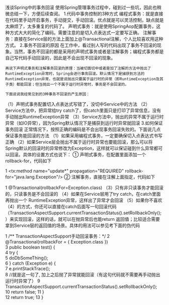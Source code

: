 浅谈Spring中的事务回滚
    使用Spring管理事务过程中，碰到过一些坑，因此也稍微总结一下，方便后续查阅。
1.代码中事务控制的3种方式
编程式事务：就是直接在代码里手动开启事务，手动提交，手动回滚。优点就是可以灵活控制，缺点就是太麻烦了，太多重复的代码了。
声明式事务：就是使用SpringAop配置事务，这种方式大大的简化了编码。需要注意的是切入点表达式一定要写正确。
注解事务：直接在Service层的方法上面加上@Transactional注解，个人比较喜欢用这种方式。
2.事务不回滚的原因
    在工作中，看过别人写的代码出现了事务不回滚的现象。当然，事务不回滚的都是采用的声明式事务或者是注解事务；编程式事务都是自己写代码手动回滚的，因此是不会出现不回滚的现象。

    再说下声明式事务和注解事务回滚的原理：当被切面切中或者是加了注解的方法中抛出了RuntimeException异常时，Spring会进行事务回滚。默认情况下是捕获到方法的RuntimeException异常，也就是说抛出只要属于运行时的异常（即RuntimeException及其子类）都能回滚；但当抛出一个不属于运行时异常时，事务是不会回滚的。

    下面说说我经常见到的3种事务不回滚的产生原因：
（1）声明式事务配置切入点表达式写错了，没切中Service中的方法
（2）Service方法中，把异常给try catch了，但catch里面只是打印了异常信息，没有手动抛出RuntimeException异常
（3）Service方法中，抛出的异常不属于运行时异常（如IO异常），因为Spring默认情况下是捕获到运行时异常就回滚
3.如何保证事务回滚
    正常情况下，按照正确的编码是不会出现事务回滚失败的。下面说几点保证事务能回滚的方法
（1）如果采用编程式事务，一定要确保切入点表达式书写正确
（2）如果Service层会抛出不属于运行时异常也要能回滚，那么可以将Spring默认的回滚时的异常修改为Exception，这样就可以保证碰到什么异常都可以回滚。具体的设置方式也说下：
                        ① 声明式事务，在配置里面添加一个rollback-for，代码如下

 
1
 <tx:method name="update*" propagation="REQUIRED" rollback-for="java.lang.Exception"/> 
                        ② 注解事务，直接在注解上面指定，代码如下

 
1
@Transactional(rollbackFor=Exception.class)
（3）只有非只读事务才能回滚的，只读事务是不会回滚的
（4）如果在Service层用了try catch，在catch里面再抛出一个 RuntimeException异常，这样出了异常才会回滚
（5）如果你不喜欢（4）的方式，你还可以直接在catch后面写一句回滚代码（TransactionAspectSupport.currentTransactionStatus().setRollbackOnly(); ）来实现回滚，这样的话，就可以在抛异常后也能return 返回值；比较适合需要拿到Service层的返回值的场景。具体的用法可以参见考下面的伪代码

 
1
/** TransactionAspectSupport手动回滚事务：*/
2
       @Transactional(rollbackFor = { Exception.class })  
3
       public boolean test() {  
4
            try {  
5
               doDbSomeThing();    
6
            } catch (Exception e) {  
7
                 e.printStackTrace();     
8
                 //就是这一句了, 加上之后抛了异常就能回滚（有这句代码就不需要再手动抛出运行时异常了）
9
                 TransactionAspectSupport.currentTransactionStatus().setRollbackOnly();  
10
                 return false;
11
            }  
12
           return true;
13
      }  